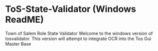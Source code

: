 # ToS-State-Validator (Windows ReadME)
Town of Salem Role State Validator
Welcome to the windows version of tosvalidator.  This version will attempt to integrate OCR into the Tos Gui Master Base
